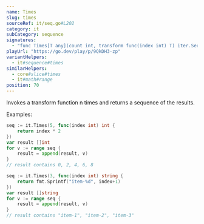 ```yaml
---
name: Times
slug: times
sourceRef: it/seq.go#L202
category: it
subCategory: sequence
signatures:
  - "func Times[T any](count int, transform func(index int) T) iter.Seq[T]"
playUrl: "https://go.dev/play/p/9QkDH3-zp"
variantHelpers:
  - it#sequence#times
similarHelpers:
  - core#slice#times
  - it#math#range
position: 70
---
```


Invokes a transform function n times and returns a sequence of the results.

Examples:

```go
seq := it.Times(5, func(index int) int {
    return index * 2
})
var result []int
for v := range seq {
    result = append(result, v)
}
// result contains 0, 2, 4, 6, 8
```

```go
seq := it.Times(3, func(index int) string {
    return fmt.Sprintf("item-%d", index+1)
})
var result []string
for v := range seq {
    result = append(result, v)
}
// result contains "item-1", "item-2", "item-3"
```